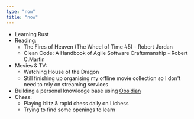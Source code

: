 ```yaml
---
type: "now"
title: "now"
---
```


- Learning Rust
- Reading:
  - The Fires of Heaven (The Wheel of Time #5) - Robert Jordan
  - Clean Code: A Handbook of Agile Software Craftsmanship - Robert C.Martin
- Movies & TV:
  - Watching House of the Dragon
  - Still finishing up organising my offline movie collection so I don't need to rely on streaming services
- Building a personal knowledge base using [Obsidian](https://www.obsidian.md)
- Chess:
  - Playing blitz & rapid chess daily on Lichess
  - Trying to find some openings to learn
